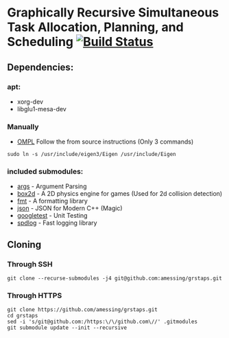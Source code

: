 # Graphically Recursive Simultaneous Task Allocation, Planning, and Scheduling [![Build Status](https://travis-ci.com/amessing/grstaps.svg?token=ZbU2mzJqy2bwdxUCNR2d&branch=master)](https://travis-ci.com/amessing/grstaps)

## Dependencies:
### apt:
- xorg-dev
- libglu1-mesa-dev
### Manually
- [OMPL](https://ompl.kavrakilab.org/installation.html) Follow the from source instructions (Only 3 commands)
```
sudo ln -s /usr/include/eigen3/Eigen /usr/include/Eigen 
```
### included submodules:
- [args](https://github.com/Taywee/args) - Argument Parsing
- [box2d](https://github.com/erincatto/box2d) - A 2D physics engine for games (Used for 2d collision detection)
- [fmt](https://github.com/fmtlib/fmt) - A formatting library
- [json](https://github.com/nlohmann/json) - JSON for Modern C++ (Magic)
- [googletest](https://github.com/google/googletest) - Unit Testing
- [spdlog](https://github.com/gabime/spdlog) - Fast logging library

## Cloning
### Through SSH
```
git clone --recurse-submodules -j4 git@github.com:amessing/grstaps.git
```
### Through HTTPS
```
git clone https://github.com/amessing/grstaps.git
cd grstaps
sed -i 's/git@github.com:/https:\/\/github.com\//' .gitmodules
git submodule update --init --recursive
```
